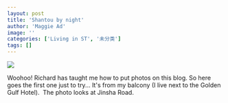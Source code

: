 ```yaml
---
layout: post
title: 'Shantou by night'
author: 'Maggie Ad'
image: ''
categories: ['Living in ST', '未分类']
tags: []
---
```


![](http://static.flickr.com/28/58878772_9fe965f83c_m.jpg)

Woohoo! Richard has taught me how to put photos on this blog. So here goes the first one just to try... It's from my balcony (I live next to the Golden Gulf Hotel).  The photo looks at Jinsha Road.